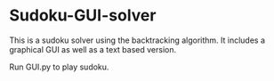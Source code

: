 # Sudoku-GUI-solver
 
This is a sudoku solver using the backtracking algorithm. It includes a graphical GUI as well as a text based version.

Run GUI.py to play sudoku.

